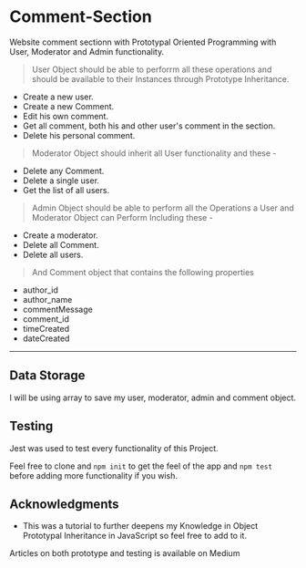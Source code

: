 # Comment-Section

Website comment sectionn with Prototypal Oriented Programming with User, Moderator and Admin functionality.

> User Object should be able to perforrm all these operations and should be available to their Instances through Prototype Inheritance.

- Create a new user.
- Create a new Comment.
- Edit his own comment.
- Get all comment, both his and other user's comment in the section.
- Delete his personal comment.

> Moderator Object should inherit all User functionality and these -

- Delete any Comment.
- Delete a single user.
- Get the list of all users.

> Admin Object should be able to perform all the Operations a User and Moderator Object can Perform Including these -

- Create a moderator.
- Delete all Comment.
- Delete all users.


> And Comment object that contains the following properties
- author_id
- author_name
- commentMessage
- comment_id
- timeCreated
- dateCreated


** **

## Data Storage
I will be using array to save my user, moderator, admin and comment object. 


## Testing
Jest was used to test every functionality of this Project.     

Feel free to clone and `npm init` to get the feel of the app and `npm test` before adding more functionality if you wish.

## Acknowledgments

* This was a tutorial to further deepens my Knowledge in Object Prototypal Inheritance in JavaScript so feel free to add to it.

Articles on both prototype and testing is available on Medium